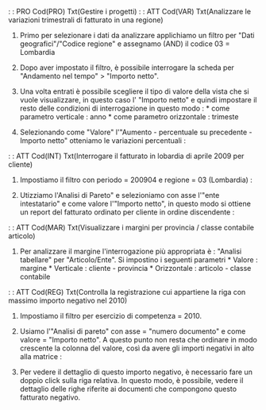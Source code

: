  :  : PRO Cod(PRO) Txt(Gestire i progetti)
 :  : ATT Cod(VAR) Txt(Analizzare le variazioni trimestrali di fatturato in una regione)
01. Primo per selezionare i dati da analizzare applichiamo un filtro per "Dati geografici"/"Codice regione" e assegnamo (AND) il codice 03 = Lombardia

02. Dopo aver impostato il filtro, è possibile interrogare la scheda per "Andamento nel tempo" > "Importo netto".

03. Una volta entrati è possibile scegliere il tipo di valore della vista che si vuole visualizzare, in questo caso l' "Importo netto" e quindi impostare il resto delle condizioni di interrogazione in questo modo : 
 \* come parametro verticale :  anno
 \* come parametro orizzontale :  trimeste

04. Selezionando come "Valore" l'"Aumento - percentuale su precedente - Importo netto" otteniamo le variazioni percentuali : 

 :  : ATT Cod(INT) Txt(Interrogare il fatturato in lobardia di aprile 2009 per cliente)
01. Impostiamo il filtro con periodo = 200904 e regione = 03 (Lombardia) : 

02. Utizziamo l'Analisi di Pareto" e selezioniamo con asse l'"ente intestatario" e come valore l'"Importo netto", in questo modo si ottiene un  report del fatturato ordinato per cliente in ordine discendente : 

 :  : ATT Cod(MAR) Txt(Visualizzare i margini per provincia / classe contabile articolo)
01. Per analizzare il margine l'interrogazione più appropriata è :  "Analisi tabellare" per "Articolo/Ente".
Si impostino i seguenti parametri
 \* Valore :  margine
 \* Verticale :  cliente - provincia
 \* Orizzontale :  articolo - classe contabile

 :  : ATT Cod(REG) Txt(Controlla la registrazione cui appartiene la riga con massimo importo negativo nel 2010)
01. Impostiamo il filtro per esercizio di competenza = 2010.

02. Usiamo l'"Analisi di pareto" con asse = "numero documento" e come valore = "Importo netto". A questo punto non resta che ordinare in modo crescente la colonna del valore, così da avere gli importi negativi in alto alla matrice : 

03. Per vedere il dettaglio di questo importo negativo, è necessario fare un doppio click sulla riga relativa. In questo modo, è possibile, vedere il dettaglio delle righe riferite ai documenti che compongono questo fatturato negativo.
